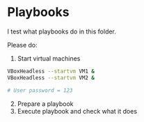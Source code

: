 # Playbooks
I test what playbooks do in this folder.

Please do:

1. Start virtual machines
```bash
VBoxHeadless --startvm VM1 &
VBoxHeadless --startvm VM2 &

# User password = 123
```
2. Prepare a playbook
3. Execute playbook and check what it does



